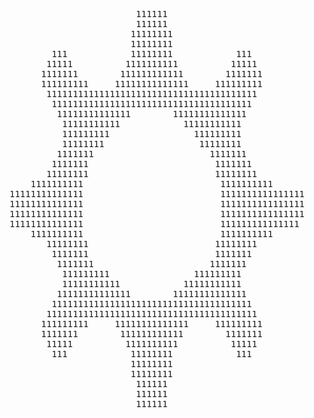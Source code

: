 <pre>
                        111111                          
                        111111                          
                       11111111                         
                       11111111                         
        111            11111111            111          
       11111          1111111111          11111         
      1111111        111111111111        1111111        
      111111111     11111111111111     111111111        
       1111111111111111111111111111111111111111         
        11111111111111111111111111111111111111          
         11111111111111        11111111111111           
          11111111111            11111111111            
          111111111                111111111            
          11111111                  11111111            
         1111111                      1111111           
        1111111                        1111111          
       11111111                        11111111         
    1111111111                          1111111111      
11111111111111                          1111111111111111
11111111111111                          1111111111111111
11111111111111                          1111111111111111
11111111111111                          111111111111111 
    1111111111                          1111111111      
       11111111                        11111111         
        1111111                        1111111          
         1111111                      1111111           
          111111111                111111111            
          11111111111            11111111111            
         11111111111111        11111111111111           
        11111111111111111111111111111111111111          
       1111111111111111111111111111111111111111         
      111111111     11111111111111     111111111        
      1111111        111111111111        1111111        
       11111          1111111111          11111         
        111            11111111            111          
                       11111111                         
                       11111111                         
                        111111                          
                        111111                          
                        111111                          
</pre>